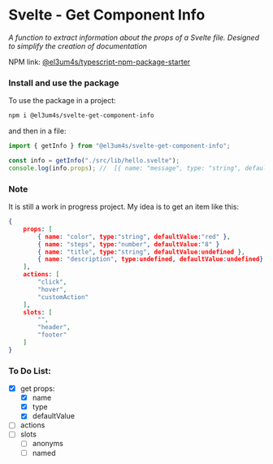 # Svelte - Get Component Info

_A function to extract information about the props of a Svelte file. Designed to simplify the creation of documentation_

NPM link: [@el3um4s/typescript-npm-package-starter](https://www.npmjs.com/package/@el3um4s/svelte-get-component-info)

### Install and use the package

To use the package in a project:

```bash
npm i @el3um4s/svelte-get-component-info
```

and then in a file:

```ts
import { getInfo } from "@el3um4s/svelte-get-component-info";

const info = getInfo("./src/lib/hello.svelte");
console.log(info.props); //  [{ name: "message", type: "string", defaultValue: "Hello World" }]
```

### Note

It is still a work in progress project. My idea is to get an item like this:

```json
{
    props: [
        { name: "color", type:"string", defaultValue:"red" },
        { name: "steps", type:"number", defaultValue:"8" }
        { name: "title", type:"string", defaultValue:undefined },
        { name: "description", type:undefined, defaultValue:undefined}
    ],
    actions: [
        "click",
        "hover",
        "customAction"
    ],
    slots: [
        "",
        "header",
        "footer"
    ]
}
```

### To Do List:

- [x] get props:
  - [x] name
  - [x] type
  - [x] defaultValue
- [ ] actions
- [ ] slots
  - [ ] anonyms
  - [ ] named
